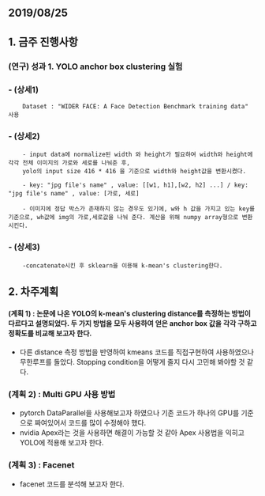 ## 2019/08/25

## 1. 금주 진행사항
### (연구) 성과 1. YOLO anchor box clustering 실험 
   ### - (상세1) 
        Dataset : "WIDER FACE: A Face Detection Benchmark training data" 사용
   ### - (상세2)
        - input data에 normalize된 width 와 height가 필요하여 width와 height에 각각 전체 이미지의 가로와 세로를 나눠준 후,
        yolo의 input size 416 * 416 을 기준으로 width와 height값을 변환시켰다. 
        
        - key: "jpg file's name" , value: [[w1, h1],[w2, h2] ...] / key: "jpg file's name" , value: [가로, 세로]
        
        - 이미지에 정답 박스가 존재하지 않는 경우도 있기에, w와 h 값을 가지고 있는 key를 기준으로, wh값에 img의 가로,세로값을 나눠 준다. 계산을 위해 numpy array형으로 변환 시킨다.
   ### - (상세3)
        -concatenate시킨 후 sklearn을 이용해 k-mean's clustering한다.

## 2. 차주계획
#### (계획 1) : 논문에 나온 YOLO의 k-mean's clustering distance를 측정하는 방법이 다르다고 설명되었다. 두 가지 방법을 모두 사용하여 얻은 anchor box 값을 각각 구하고 정확도를 비교해 보고자 한다.
  - 다른 distance 측정 방법을 반영하여 kmeans 코드를 직접구현하여 사용하였으나 무한루프를 돌았다. Stopping condition을 어떻게 줄지 다시 고민해 봐야할 것 같다.
### (계획 2) : Multi GPU 사용 방법
   - pytorch DataParallel을 사용해보고자 하였으나 기존 코드가 하나의 GPU를 기준으로 짜여있어서 코드를 많이 수정해야 했다. 
   - nvidia Apex라는 것을 사용하면 해결이 가능할 것 같아 Apex 사용법을 익히고 YOLO에 적용해 보고자 한다.
### (계획 3) : Facenet
   - facenet 코드를 분석해 보고자 한다.
